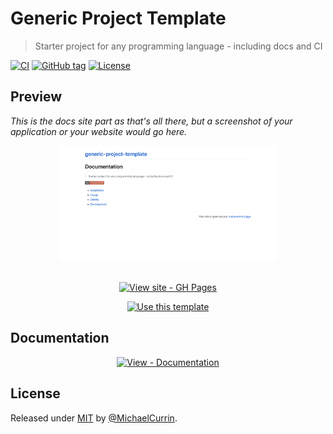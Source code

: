 # Generic Project Template
> Starter project for any programming language - including docs and CI

[![CI](https://github.com/MichaelCurrin/generic-project-template/workflows/CI/badge.svg)](https://github.com/MichaelCurrin/generic-project-template/actions?query=workflow%3ACI)
[![GitHub tag](https://img.shields.io/github/tag/MichaelCurrin/generic-project-template?include_prereleases=&sort=semver)](https://github.com/MichaelCurrin/generic-project-template/releases/)
[![License](https://img.shields.io/badge/License-MIT-blue)](#license)


## Preview

_This is the docs site part as that's all there, but a screenshot of your application or your website would go here._

<div align="center">
    <a href="https://michaelcurrin.github.io/generic-project-template/">
        <img src="/sample.png" alt="Sample screenshot" title="Sample screenshot" width="350" />
    </a>
</div>

<br>

<div align="center">

[![View site - GH Pages](https://img.shields.io/badge/View_site-GH_Pages-blue?style=for-the-badge)](https://michaelcurrin.github.io/generic-project-template/)

[![Use this template](https://img.shields.io/badge/Use_this_template-Generate-2ea44f?style=for-the-badge&logo=github)](https://github.com/MichaelCurrin/generic-project-template/generate)

</div>


## Documentation

<div align="center">

[![View - Documentation](https://img.shields.io/badge/View-Documentation-blue?style=for-the-badge)](https://github.com/MichaelCurrin/generic-project-template/)

</div>


## License

Released under [MIT](/LICENSE) by [@MichaelCurrin](https://github.com/MichaelCurrin).
